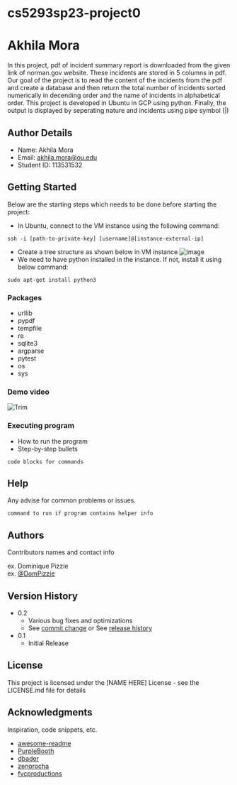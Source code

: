 # cs5293sp23-project0

# Akhila Mora

In this project, pdf of incident summary report is downloaded from the given link of norman.gov website. These incidents are stored in 5 columns in pdf. Our goal of the project is to read the content of the incidents from the pdf and create a database and then return the total number of incidents sorted numerically in decending order and the name of incidents in alphabetical order. This project is developed in Ubuntu in GCP using python. Finally, the output is displayed by seperating nature and incidents using pipe symbol (|)

## Author Details

* Name: Akhila Mora
* Email: akhila.mora@ou.edu
* Student ID: 113531532

## Getting Started

Below are the starting steps which needs to be done before starting the project:
* In Ubuntu, connect to the VM instance using the following command:
```
ssh -i [path-to-private-key] [username]@[instance-external-ip]
```
* Create a tree structure as shown below in VM instance
 ![image](https://user-images.githubusercontent.com/113566461/223589755-02fcd55b-d1d0-40bd-b336-298fac07d9e7.png)
* We need to have python installed in the instance. If not, install it using below command:
```
sudo apt-get install python3
```


### Packages

* urllib
* pypdf
* tempfile
* re
* sqlite3
* argparse
* pytest
* os
* sys

### Demo video

![Trim](https://user-images.githubusercontent.com/113566461/223597503-c0186072-e06b-4a0b-a517-4122be8fb15d.gif)

### Executing program

* How to run the program
* Step-by-step bullets
```
code blocks for commands
```

## Help

Any advise for common problems or issues.
```
command to run if program contains helper info
```

## Authors

Contributors names and contact info

ex. Dominique Pizzie  
ex. [@DomPizzie](https://twitter.com/dompizzie)

## Version History

* 0.2
    * Various bug fixes and optimizations
    * See [commit change]() or See [release history]()
* 0.1
    * Initial Release

## License

This project is licensed under the [NAME HERE] License - see the LICENSE.md file for details

## Acknowledgments


Inspiration, code snippets, etc.
* [awesome-readme](https://github.com/matiassingers/awesome-readme)
* [PurpleBooth](https://gist.github.com/PurpleBooth/109311bb0361f32d87a2)
* [dbader](https://github.com/dbader/readme-template)
* [zenorocha](https://gist.github.com/zenorocha/4526327)
* [fvcproductions](https://gist.github.com/fvcproductions/1bfc2d4aecb01a834b46)

